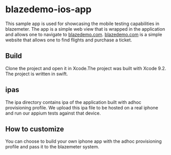 # blazedemo-ios-app
This sample app is used for showcasing the 
mobile testing capabilities in blazemeter. The app is a simple web view that is wrapped in the application and allows one to navigate to [blazedemo.com](www.blazedemo.com). [blazedemo.com](www.blazedemo.com) is a simple website that allows one to find flights and purchase a ticket.

## Build

Clone the project and open it in Xcode.The project was built with Xcode 9.2. The project is written in swift.


## ipas
The ipa directory contains ipa of the application built with adhoc provisioning profile. We upload this ipa file to be hosted on a real iphone and run our appium tests against that device. 

## How to customize
You can choose to build your own iphone app with the adhoc provisioning profile and pass it to the blazemeter system. 